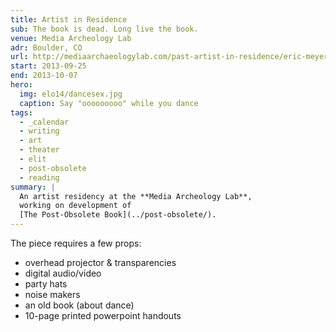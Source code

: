 ```yaml
---
title: Artist in Residence
sub: The book is dead. Long live the book.
venue: Media Archeology Lab
adr: Boulder, CO
url: http://mediaarchaeologylab.com/past-artist-in-residence/eric-meyer-2/
start: 2013-09-25
end: 2013-10-07
hero:
  img: elo14/dancesex.jpg
  caption: Say "ooooooooo" while you dance
tags:
  - _calendar
  - writing
  - art
  - theater
  - elit
  - post-obsolete
  - reading
summary: |
  An artist residency at the **Media Archeology Lab**,
  working on development of
  [The Post-Obsolete Book](../post-obsolete/).
---
```


The piece requires a few props:

- overhead projector & transparencies
- digital audio/video
- party hats
- noise makers
- an old book (about dance)
- 10-page printed powerpoint handouts
